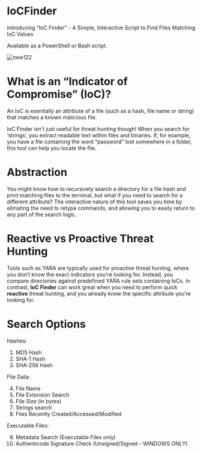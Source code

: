 # IoCFinder
Introducing “IoC Finder” - A Simple, Interactive Script to Find Files Matching IoC Values

Available as a PowerShell or Bash script.

![new122](https://github.com/user-attachments/assets/721d90b8-78cf-40eb-9c82-3201f62feccf)

# What is an “Indicator of Compromise” (IoC)?

An IoC is esentially an attribute of a file (such as a hash, file name or string) that matches a known malicious file.

IoC Finder isn't just useful for threat hunting though! When you search for ‘strings’, you extract readable text within files and binaries. If, for example, you have a file containing the word “password” lost somewhere in a folder, this tool can help you locate the file.

# Abstraction

You might know how to recursively search a directory for a file hash and print matching files to the terminal, but what if you need to search for a different attribute? The interactive nature of this tool saves you time by elimating the need to retype commands, and allowing you to easily return to any part of the search logic.

# Reactive vs Proactive Threat Hunting

Tools such as YARA are typically used for proactive threat hunting, where you don’t know the exact indicators you're looking for. Instead, you compare directories against predefined YARA rule sets containing IoCs. In contrast, **IoC Finder** can work great when you need to perform quick **reactive** threat hunting, and you already know the specific attribute you’re looking for.

# Search Options

Hashes:
1) MD5 Hash
2) SHA-1 Hash
3) SHA-256 Hash

File Data:

4) File Name
5) File Extension Search
6) File Size (in bytes)
7) Strings search
8) Files Recently Created/Accessed/Modified

Executable Files:

9) Metadata Search (Executable Files only)
10) Authenticode Signature Check (Unsigned/Signed - WINDOWS ONLY)
